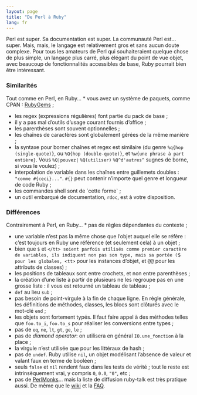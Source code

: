 ```yaml
---
layout: page
title: "De Perl à Ruby"
lang: fr
---
```


Perl est super. Sa documentation est super. La communauté Perl est…
super. Mais, mais, le langage est relativement gros et sans aucun doute
complexe. Pour tous les amateurs de Perl qui souhaiteraient quelque
chose de plus simple, un langage plus carré, plus élégant du point de
vue objet, avec beaucoup de fonctionnalités accessibles de base, Ruby
pourrait bien être intéressant.

### Similarités

 Tout comme en Perl, en Ruby… * vous avez un système de paquets, comme CPAN : [RubyGems][1] ;
* les regex (expressions régulières) font partie du pack de base ;
* il y a pas mal d’outils d’usage courant fournis d’office ;
* les parenthèses sont souvent optionnelles ;
* les chaînes de caractères sont globalement gérées de la même manière ;
* la syntaxe pour borner chaînes et regex est similaire (du genre
  `%q{hop (single-quote)}`, ou `%Q{hop (double-quote)}`, et `%w{une
  phrase à part entière}`. Vous `%Q|pouvez|` `%Q(utiliser)`
  `%Q^d'autres^` sugnes de borne, si vous le voulez) ;
* interpolation de variable dans les chaînes entre guillemets doubles :
  `"comme #{ceci}..."`. `#{}` peut contenir n’importe quel genre et
  longueur de code Ruby ;
* les commandes shell sont de \`cette forme\` ;
* un outil embarqué de documentation, `rdoc`, est à votre disposition.

### Différences

 Contrairement à Perl, en Ruby… * pas de règles dépendantes du contexte ;
* une variable n’est pas la même chose que l’objet auquel elle se réfère
  : c’est toujours en Ruby une référence (et seulement cela) à un objet
  ;
* bien que `$` et <tt>`</tt> soient parfois utilisés comme premier
  caractère de variables, ils indiquent non pas son type, mais sa portée
  (`$` pour les globales, <tt>`</tt> pour les instances d’objet, et
  <tt>@@</tt> pour les attributs de classes) ;
* les positions de tableaux sont entre crochets, et non entre
  parenthèses ;
* la création d’une liste à partir de plusieurs ne les regroupe pas en
  une grosse liste : il vous est retourné un tableau de tableau ;
* `def` au lieu `sub` ;
* pas besoin de point-virgule à la fin de chaque ligne. En règle
  générale, les définitions de méthodes, classes, les blocs sont
  clôturés avec le mot-clé `end` ;
* les objets sont fortement typés. Il faut faire appel à des méthodes
  telles que `foo.to_i`, `foo.to_s` pour réaliser les conversions entre
  types ;
* pas de `eq`, `ne`, `lt`, `gt`, `ge`, `le` ;
* pas de *diamond operator*\: on utilisera en général `IO.une_fonction`
  à la place ;
* la virgule n’est utilisée que pour les littéraux de hash ;
* pas de `undef`. Ruby utilise `nil`, un objet modélisant l’absence de
  valeur et valant faux en terme de booléen ;
* seuls `false` et `nil` rendent faux dans les tests de vérité ; tout le
  reste est intrinsèquement vrai, y compris `0`, `0.0`, `"0"`, etc ;
* pas de [PerlMonks][2]... mais la liste de diffusion ruby-talk est très
  pratique aussi. De même que le [wiki][3] et la [FAQ][4].



[1]: http://docs.rubygems.org
[2]: http://www.perlmonks.org/
[3]: http://wiki.rubygarden.org/Ruby
[4]: http://www.rubygarden.org/faq/dispatch.cgi?controller=main&amp;action=index

